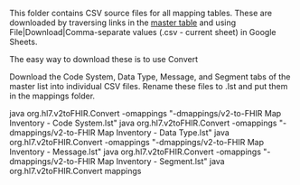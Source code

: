 This folder contains CSV source files for all mapping tables.  These are downloaded by traversing links
in the [master table](https://docs.google.com/spreadsheets/d/1PaFYPSSq4oplTvw_4OgOn6h2Bs_CMvCAU9CqC4tPBgk/edit#gid=484860251)
and using File|Download|Comma-separate values (.csv - current sheet) in Google Sheets.

The easy way to download these is to use Convert

Download the Code System, Data Type, Message, and Segment tabs of the master list into
individual CSV files. Rename these files to .lst and put them in the mappings folder.

java org.hl7.v2toFHIR.Convert -omappings "-dmappings/v2-to-FHIR Map Inventory - Code System.lst"
java org.hl7.v2toFHIR.Convert -omappings "-dmappings/v2-to-FHIR Map Inventory - Data Type.lst"
java org.hl7.v2toFHIR.Convert -omappings "-dmappings/v2-to-FHIR Map Inventory - Message.lst"
java org.hl7.v2toFHIR.Convert -omappings "-dmappings/v2-to-FHIR Map Inventory - Segment.lst"
java org.hl7.v2toFHIR.Convert mappings
